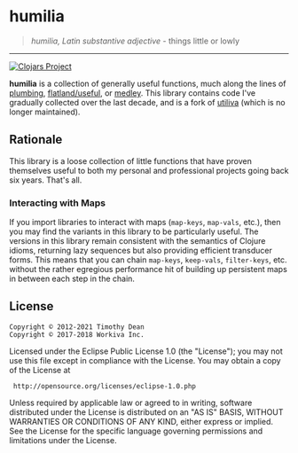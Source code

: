 # humilia

> *humilia, Latin substantive adjective* - things little or lowly

---
[![Clojars Project](https://img.shields.io/clojars/v/galdre/humilia.svg)](https://clojars.org/galdre/humilia)

**humilia** is a collection of generally useful functions, much along the lines of [plumbing](https://github.com/plumatic/plumbing), [flatland/useful](https://github.com/flatland/useful), or [medley](https://github.com/weavejester/medley). This library contains code I've gradually collected over the last decade, and is a fork of [utiliva](https://github.com/Workiva/utiliva) (which is no longer maintained).

## Rationale

This library is a loose collection of little functions that have proven themselves useful to both my personal and professional projects going back six years. That's all.

### Interacting with Maps

If you import libraries to interact with maps (`map-keys`, `map-vals`, etc.), then you may find the variants in this library to be particularly useful. The versions in this library remain consistent with the semantics of Clojure idioms, returning lazy sequences but also providing efficient transducer forms. This means that you can chain `map-keys`, `keep-vals`, `filter-keys`, etc. without the rather egregious performance hit of building up persistent maps in between each step in the chain.

## License

```
Copyright © 2012-2021 Timothy Dean
Copyright © 2017-2018 Workiva Inc.
```

Licensed under the Eclipse Public License 1.0 (the "License");
you may not use this file except in compliance with the License.
You may obtain a copy of the License at

     http://opensource.org/licenses/eclipse-1.0.php

Unless required by applicable law or agreed to in writing, software
distributed under the License is distributed on an "AS IS" BASIS,
WITHOUT WARRANTIES OR CONDITIONS OF ANY KIND, either express or implied.
See the License for the specific language governing permissions and
limitations under the License.
